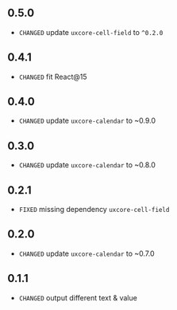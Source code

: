 
## 0.5.0

* `CHANGED` update `uxcore-cell-field` to `^0.2.0`

## 0.4.1

* `CHANGED` fit React@15

## 0.4.0

* `CHANGED` update `uxcore-calendar` to ~0.9.0

## 0.3.0

* `CHANGED` update `uxcore-calendar` to ~0.8.0

## 0.2.1

* `FIXED` missing dependency `uxcore-cell-field`

## 0.2.0

* `CHANGED` update `uxcore-calendar` to ~0.7.0

## 0.1.1

* `CHANGED` output different text & value